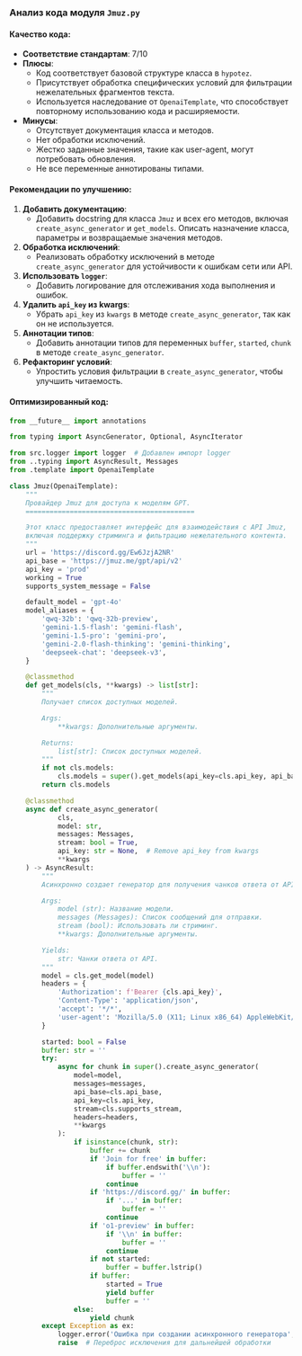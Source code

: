 ### **Анализ кода модуля `Jmuz.py`**

#### **Качество кода**:
- **Соответствие стандартам**: 7/10
- **Плюсы**:
    - Код соответствует базовой структуре класса в `hypotez`.
    - Присутствует обработка специфических условий для фильтрации нежелательных фрагментов текста.
    - Используется наследование от `OpenaiTemplate`, что способствует повторному использованию кода и расширяемости.
- **Минусы**:
    - Отсутствует документация класса и методов.
    - Нет обработки исключений.
    - Жестко заданные значения, такие как user-agent, могут потребовать обновления.
    - Не все переменные аннотированы типами.

#### **Рекомендации по улучшению**:
1. **Добавить документацию**:
    - Добавить docstring для класса `Jmuz` и всех его методов, включая `create_async_generator` и `get_models`. Описать назначение класса, параметры и возвращаемые значения методов.
2. **Обработка исключений**:
    - Реализовать обработку исключений в методе `create_async_generator` для устойчивости к ошибкам сети или API.
3. **Использовать `logger`**:
    - Добавить логирование для отслеживания хода выполнения и ошибок.
4. **Удалить `api_key` из kwargs**:
    - Убрать `api_key` из `kwargs` в методе `create_async_generator`, так как он не используется.
5. **Аннотации типов**:
    - Добавить аннотации типов для переменных `buffer`, `started`, `chunk` в методе `create_async_generator`.
6. **Рефакторинг условий**:
    - Упростить условия фильтрации в `create_async_generator`, чтобы улучшить читаемость.

#### **Оптимизированный код**:
```python
from __future__ import annotations

from typing import AsyncGenerator, Optional, AsyncIterator

from src.logger import logger  # Добавлен импорт logger
from ..typing import AsyncResult, Messages
from .template import OpenaiTemplate

class Jmuz(OpenaiTemplate):
    """
    Провайдер Jmuz для доступа к моделям GPT.
    ==========================================

    Этот класс предоставляет интерфейс для взаимодействия с API Jmuz,
    включая поддержку стриминга и фильтрацию нежелательного контента.
    """
    url = 'https://discord.gg/Ew6JzjA2NR'
    api_base = 'https://jmuz.me/gpt/api/v2'
    api_key = 'prod'
    working = True
    supports_system_message = False

    default_model = 'gpt-4o'
    model_aliases = {
        'qwq-32b': 'qwq-32b-preview',
        'gemini-1.5-flash': 'gemini-flash',
        'gemini-1.5-pro': 'gemini-pro',
        'gemini-2.0-flash-thinking': 'gemini-thinking',
        'deepseek-chat': 'deepseek-v3',
    }

    @classmethod
    def get_models(cls, **kwargs) -> list[str]:
        """
        Получает список доступных моделей.

        Args:
            **kwargs: Дополнительные аргументы.

        Returns:
            list[str]: Список доступных моделей.
        """
        if not cls.models:
            cls.models = super().get_models(api_key=cls.api_key, api_base=cls.api_base)
        return cls.models

    @classmethod
    async def create_async_generator(
            cls,
            model: str,
            messages: Messages,
            stream: bool = True,
            api_key: str = None,  # Remove api_key from kwargs
            **kwargs
    ) -> AsyncResult:
        """
        Асинхронно создает генератор для получения чанков ответа от API.

        Args:
            model (str): Название модели.
            messages (Messages): Список сообщений для отправки.
            stream (bool): Использовать ли стриминг.
            **kwargs: Дополнительные аргументы.

        Yields:
            str: Чанки ответа от API.
        """
        model = cls.get_model(model)
        headers = {
            'Authorization': f'Bearer {cls.api_key}',
            'Content-Type': 'application/json',
            'accept': '*/*',
            'user-agent': 'Mozilla/5.0 (X11; Linux x86_64) AppleWebKit/537.36 (KHTML, like Gecko) Chrome/129.0.0.0 Safari/537.36'
        }

        started: bool = False
        buffer: str = ''
        try:
            async for chunk in super().create_async_generator(
                model=model,
                messages=messages,
                api_base=cls.api_base,
                api_key=cls.api_key,
                stream=cls.supports_stream,
                headers=headers,
                **kwargs
            ):
                if isinstance(chunk, str):
                    buffer += chunk
                    if 'Join for free' in buffer:
                        if buffer.endswith('\\n'):
                            buffer = ''
                        continue
                    if 'https://discord.gg/' in buffer:
                        if '...' in buffer:
                            buffer = ''
                        continue
                    if 'o1-preview' in buffer:
                        if '\\n' in buffer:
                            buffer = ''
                        continue
                    if not started:
                        buffer = buffer.lstrip()
                    if buffer:
                        started = True
                        yield buffer
                        buffer = ''
                else:
                    yield chunk
        except Exception as ex:
            logger.error('Ошибка при создании асинхронного генератора', ex, exc_info=True)  # Логирование ошибки
            raise  # Переброс исключения для дальнейшей обработки